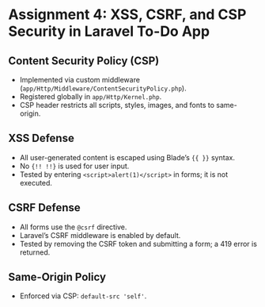 # Assignment 4: XSS, CSRF, and CSP Security in Laravel To-Do App

## Content Security Policy (CSP)
- Implemented via custom middleware (`app/Http/Middleware/ContentSecurityPolicy.php`).
- Registered globally in `app/Http/Kernel.php`.
- CSP header restricts all scripts, styles, images, and fonts to same-origin.

## XSS Defense
- All user-generated content is escaped using Blade’s `{{ }}` syntax.
- No `{!! !!}` is used for user input.
- Tested by entering `<script>alert(1)</script>` in forms; it is not executed.

## CSRF Defense
- All forms use the `@csrf` directive.
- Laravel’s CSRF middleware is enabled by default.
- Tested by removing the CSRF token and submitting a form; a 419 error is returned.

## Same-Origin Policy
- Enforced via CSP: `default-src 'self'`.
